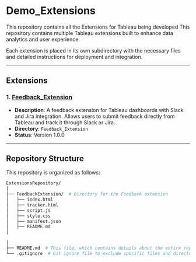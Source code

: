 # Demo_Extensions
This repository contains all the Extensions for Tableau being developed
This repository contains multiple Tableau extensions built to enhance data analytics and user experience.

Each extension is placed in its own subdirectory with the necessary files and detailed instructions for deployment and integration.

---

## Extensions

### 1. [Feedback_Extension](./Feedback_Extension/)
- **Description**: A feedback extension for Tableau dashboards with Slack and Jira integration. Allows users to submit feedback directly from Tableau and track it through Slack or Jira.
- **Directory**: `Feedback_Extension`
- **Status**: Version 1.0.0
 
---

## Repository Structure

This repository is organized as follows:

```bash
ExtensionsRepository/
│
├── FeedbackExtension/  # Directory for the Feedback extension
│   ├── index.html
│   ├── tracker.html
│   ├── script.js
│   ├── style.css
│   ├── manifest.json
│   ├── README.md
│

│
├── README.md  # This file, which contains details about the entire repository
└── .gitignore  # Git ignore file to exclude specific files and directories
